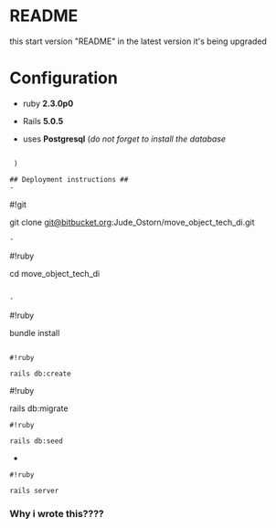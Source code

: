 # README

this start version "README"  in the latest version it's being upgraded

# Configuration #

* ruby **2.3.0p0**

* Rails **5.0.5**

* uses **Postgresql**  (*do not forget to install the database*
```

 )

## Deployment instructions ##
-
```
#!git

git clone git@bitbucket.org:Jude_Ostorn/move_object_tech_di.git
```
-
```
#!ruby

cd move_object_tech_di
```

-
```
#!ruby

bundle install
```

#!ruby

rails db:create
```
#!ruby

rails db:migrate
```
#!ruby

rails db:seed
```

-
```
#!ruby

rails server
```






### Why i wrote this???? ###
